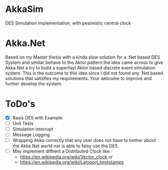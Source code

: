 # AkkaSim
DES Simulation implementation, with pesimistic central clock


# Akka.Net
Based on my Master thesis with a kinda slow solution for a .Net based DES System and similar behave to the Aktor pattern the idea came across to give Akka.Net a try to build a superfast Aktor based discrete event simulation system. This is the outcome to this idea since i did not found any .Net based solutions that satisfies my requirements. Your welcome to improve and further develop the system.

# ToDo's
- [x] Basis DES with Example
- [ ] Unit Tests
- [ ] Simulation interrupt
- [ ] Message Logging
- [ ] Wrapping Akka correctly that any user does not have to bother about the Akka.Net world nor is able to falsy use the DES.
- [ ] May implement diffrent a Distributed Clock like
  * https://en.wikipedia.org/wiki/Vector_clock or 
  * https://en.wikipedia.org/wiki/Lamport_timestamps
